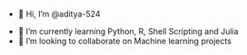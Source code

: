 - 👋 Hi, I’m @aditya-524
<!-- - 👀 I’m interested in ... -->
- 🌱 I’m currently learning Python, R, Shell Scripting and Julia
- 💞️ I’m looking to collaborate on Machine learning projects
<!-- - 📫 How to reach me ... -->

<!---
aditya-524/aditya-524 is a ✨ special ✨ repository because its `README.md` (this file) appears on your GitHub profile.
You can click the Preview link to take a look at your changes.
--->
